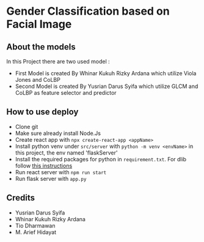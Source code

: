 # Gender Classification based on Facial Image


## About the models
In this Project there are two used model :
- First Model is created By Whinar Kukuh Rizky Ardana which utilize Viola Jones and CoLBP
- Second Model is created By Yusrian Darus Syifa which utilize GLCM and CoLBP as feature selector and predictor

## How to use deploy
- Clone git
- Make sure already install Node.Js 
- Create react app with `npx create-react-app <appName>`
- Install python venv under `src/server` with `python -m venv <envName>` in this project, the env named 'flaskServer'
- Install the required packages for python in `requirement.txt`. For dlib follow [this instructions](https://www.youtube.com/watch?v=9zeb902f98s)
- Run react server with `npm run start`
- Run flask server with `app.py`



## Credits
- Yusrian Darus Syifa
- Whinar Kukuh Rizky Ardana
- Tio Dharmawan
- M. Arief Hidayat

